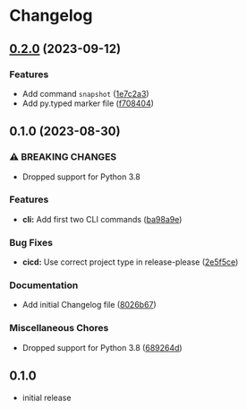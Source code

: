 # Changelog

## [0.2.0](https://github.com/MaxG87/root-subvol-snapshot/compare/v0.1.0...v0.2.0) (2023-09-12)


### Features

* Add command `snapshot` ([1e7c2a3](https://github.com/MaxG87/root-subvol-snapshot/commit/1e7c2a32d508cdeb12fcd0508b674b679e452906))
* Add py.typed marker file ([f708404](https://github.com/MaxG87/root-subvol-snapshot/commit/f708404bf28fc4495974fdf56d29e249152bce86))

## 0.1.0 (2023-08-30)


### ⚠ BREAKING CHANGES

* Dropped support for Python 3.8

### Features

* **cli:** Add first two CLI commands ([ba98a9e](https://github.com/MaxG87/root-subvol-snapshot/commit/ba98a9e7e9a08f9177244de009d16a73c3f3f85a))


### Bug Fixes

* **cicd:** Use correct project type in release-please ([2e5f5ce](https://github.com/MaxG87/root-subvol-snapshot/commit/2e5f5cea76d10758e2b3c85c2231206a04268a87))

### Documentation

* Add initial Changelog file ([8026b67](https://github.com/MaxG87/root-subvol-snapshot/commit/8026b6757a3f5984b679ec09742e356196b79b79))


### Miscellaneous Chores

* Dropped support for Python 3.8 ([689264d](https://github.com/MaxG87/root-subvol-snapshot/commit/689264db768c9aab408cf02a0f5eb1f6614e0598))

## 0.1.0

* initial release
